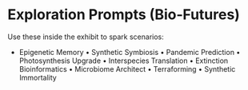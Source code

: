 # Exploration Prompts (Bio‑Futures)

Use these inside the exhibit to spark scenarios:
- Epigenetic Memory • Synthetic Symbiosis • Pandemic Prediction • Photosynthesis Upgrade •
  Interspecies Translation • Extinction Bioinformatics • Microbiome Architect • Terraforming • Synthetic Immortality
